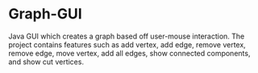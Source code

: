 # Graph-GUI
Java GUI which creates a graph based off user-mouse interaction. The project contains features such as add vertex, add edge, remove vertex, remove edge, move vertex, add all edges, show connected components, and show cut vertices.
